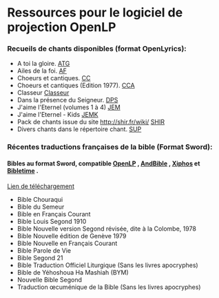 # Ressources pour le logiciel de projection OpenLP


### Recueils de chants disponibles (format OpenLyrics):

- A toi la gloire.                                   [ATG](https://github.com/Honkey57/Ressources_OpenLP/raw/main/A_toi_la_gloire.7z)       
- Ailes de la foi.                                   [AF](https://github.com/Honkey57/Ressources_OpenLP/raw/main/Ailes_de_la_foi.7z)
- Choeurs et cantiques.                              [CC](https://github.com/Honkey57/Ressources_OpenLP/raw/main/Choeurs_et_cantiques.7z)
- Choeurs et cantiques (Edition 1977).               [CCA](https://github.com/Honkey57/Ressources_OpenLP/raw/main/Choeurs_et_cantiques_Edition_1977.7z)
- Classeur                                           [Classeur](https://github.com/Honkey57/Ressources_OpenLP/raw/main/Classeur.7z)
- Dans la présence du Seigneur.                      [DPS](https://github.com/Honkey57/Ressources_OpenLP/raw/main/Dans_la_pr%C3%A9sence_du_seigneur.7z)
- J'aime l'Eternel (volumes 1 à 4)                   [JEM](https://github.com/Honkey57/Ressources_OpenLP/raw/main/J'aime_l_Eternel_Volume_1-4.7z)
- J'aime l'Eternel - Kids                            [JEMK](https://github.com/Honkey57/Ressources_OpenLP/raw/main/J_aime_L_Eternel_Kids.7z)
- Pack de chants issue du site http://shir.fr/wiki/  [SHIR](https://github.com/Honkey57/Ressources_OpenLP/raw/main/Shir.7z)
- Divers chants dans le répertoire chant.            [SUP](https://github.com/Honkey57/Ressources_OpenLP/raw/main/Suppl%C3%A9ments.7z)

### Récentes traductions françaises de la bible (Format Sword):

#### Bibles au format Sword, compatible [OpenLP](https://openlp.org/) , [AndBible](https://f-droid.org/fr/packages/net.bible.android.activity/) , [Xiphos](https://xiphos.org/) et [Bibletime](https://bibletime.info/) .

[Lien de téléchargement](https://github.com/Honkey57/Ressources_OpenLP/raw/main/Bibles.zip)

- Bible Chouraqui
- Bible du Semeur
- Bible en Français Courant
- Bible Louis Segond 1910
- Bible Nouvelle version Segond révisée, dite à la Colombe, 1978
- Bible Nouvelle édition de Genève 1979
- Bible Nouvelle en Français Courant
- Bible Parole de Vie
- Bible Segond 21
- Bible Traduction Officiel Liturgique (Sans les livres apocryphes)
- Bible de Yéhoshoua Ha Mashiah (BYM)
- Nouvelle Bible Segond
- Traduction œcuménique de la Bible (Sans les livres apocryphes)

